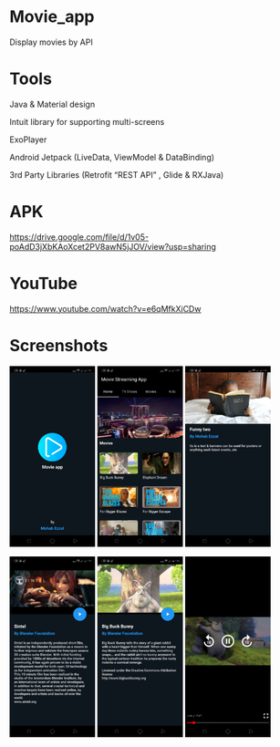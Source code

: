 # Movie_app
Display movies by API

# Tools

Java & Material design

Intuit library for supporting multi-screens

ExoPlayer

Android Jetpack (LiveData, ViewModel & DataBinding)
 
3rd Party Libraries (Retrofit “REST API” , Glide & RXJava)

# APK

https://drive.google.com/file/d/1v05-poAdD3jXbKAoXcet2PV8awN5jJOV/view?usp=sharing

# YouTube

https://www.youtube.com/watch?v=e6qMfkXjCDw

# Screenshots

<img src="app\src\movies pic\a.jpeg" hight="75" width="150"> <img src="app\src\movies pic\b.jpeg" hight="75" width="150"> <img src="app\src\movies pic\c.jpeg" hight="75" width="150">

<img src="app\src\movies pic\d.jpeg" hight="75" width="150"> <img src="app\src\movies pic\e.jpeg" hight="75" width="150"> <img src="app\src\movies pic\f.jpeg" hight="75" width="150">
